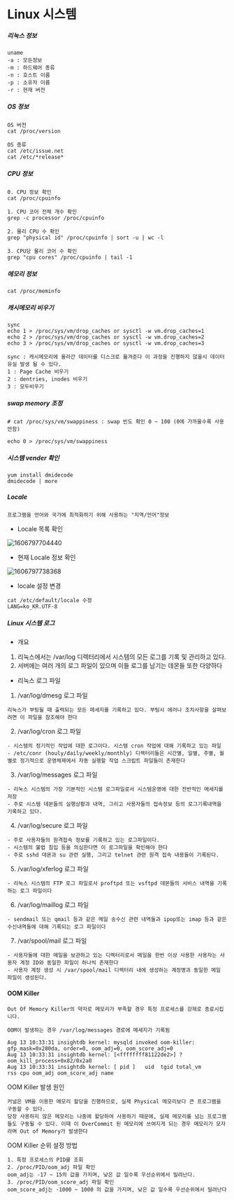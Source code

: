 # Linux 시스템



##### 리눅스 정보

```
uname
-a : 모든정보
-m : 하드웨어 종류
-n : 호스트 이름
-p : 소유자 이름
-r : 현재 버전
```



##### OS 정보

```
OS 버전
cat /proc/version

OS 종류
cat /etc/issue.net
cat /etc/*release*
```



##### CPU 정보

```
0. CPU 정보 확인
cat /proc/cpuinfo

1. CPU 코어 전체 개수 확인
grep -c processor /proc/cpuinfo

2. 물리 CPU 수 확인
grep "physical id" /proc/cpuinfo | sort -u | wc -l

3. CPU당 물리 코어 수 확인
grep "cpu cores" /proc/cpuinfo | tail -1
```



##### 메모리 정보

```
cat /proc/meminfo
```



##### 캐시메모리 비우기

```
sync 
echo 1 > /proc/sys/vm/drop_caches or sysctl -w vm.drop_caches=1
echo 2 > /proc/sys/vm/drop_caches or sysctl -w vm.drop_caches=2
echo 3 > /proc/sys/vm/drop_caches or sysctl -w vm.drop_caches=3

sync : 캐시메모리에 올라간 데이터를 디스크로 옮겨준다 이 과정을 진행하지 않을시 데이터 유실 발생 될 수 있다.
1 : Page Cache 비우기
2 : dentries, inodes 비우기
3 : 모두비우기
```



##### swap memory 조정

```
# cat /proc/sys/vm/swappiness : swap 빈도 확인 0 ~ 100 (0에 가까울수록 사용안함)

echo 0 > /proc/sys/vm/swappiness
```





##### 시스템 vender 확인

```
yum install dmidecode
dmidecode | more
```



##### Locale

```
프로그램을 언어와 국가에 최적화하기 위해 사용하는 "지역/언어"정보
```

- Locale 목록 확인

![1606797704440](C:\Users\minsoo\AppData\Roaming\Typora\typora-user-images\1606797704440.png)



- 현재 Locale 정보 확인

![1606797738368](C:\Users\minsoo\AppData\Roaming\Typora\typora-user-images\1606797738368.png)



- locale 설정 변경

```
cat /etc/default/locale 수정
LANG=ko_KR.UTF-8
```





##### Linux 시스템 로그

- 개요

1. 리눅스에서는 /var/log 디렉터리에서 시스템의 모든 로그를 기록 및 관리하고 있다.
2. 서버에는 여러 개의 로그 파일이 있으며 이들 로그를 남기는 데몬들 또한 다양하다



- 리눅스 로그 파일

1. /var/log/dmesg 로그 파일

```
리눅스가 부팅될 때 출력되는 모든 메세지를 기록하고 있다. 부팅시 에러나 조치사항을 살펴보려면 이 파일을 참조해야 한다
```



2. /var/log/cron 로그 파일

```
- 시스템의 정기적인 작업에 대한 로그이다. 시스템 cron 작업에 대해 기록하고 있는 파일
- /etc/conr (houly/daily/weekly/monthly) 디렉터리들은 시간별, 일별, 주별, 월별로 정기적으로 운영체제에서 자동 실행할 작업 스크립트 파일들이 존재한다
```



3. /var/log/messages 로그 파일

```
- 리눅스 시스템의 가장 기본적인 시스템 로그파일로서 시스템운영에 대한 전반적인 메세지를 저장
- 주로 시스템 데몬들의 실행상황과 내역, 그리고 사용자들의 접속정보 등의 로그기록내역을 기록하고 있다.
```



4. /var/log/secure 로그 파일

```
- 주로 사용자들의 원격접속 정보를 기록하고 있는 로그파일이다.
- 시스템의 불법 침입 등을 의심한다면 이 로그파일을 확인해야 한다
- 주로 sshd 데몬과 su 관련 실행, 그리고 telnet 관련 원격 접속 내용들이 기록된다.
```



5. /var/log/xferlog 로그 파일

```
- 리눅스 시스템의 FTP 로그 파일로서 proftpd 또는 vsftpd 데몬들의 서비스 내역을 기록하는 로그 파일이다
```



6. /var/log/maillog 로그 파일

```
- sendmail 또는 qmail 등과 같은 메일 송수신 관련 내역들과 ipop또는 imap 등과 같은 수신내역들에 대해 기록되는 로그 파일이다
```



7. /var/spool/mail 로그 파일

```
- 사용자들에 대한 메일을 보관하고 있는 디렉터리로서 메일을 한번 이상 사용한 사용자는 사용자 계정 ID와 동일한 파일이 하나씩 존재한다
- 사용자 계정 생성 시 /var/spool/mail 디렉터리 내에 생성하는 계정명과 동일한 메일 파일이 생성된다.
```



#### OOM Killer

```
Out Of Memory Killer의 약자로 메모리가 부족할 경우 특정 프로세스를 강제로 종료시킵니다.

OOM이 발생하는 경우 /var/log/messages 경로에 메세지가 기록됨

Aug 13 10:33:31 insightdb kernel: mysqld invoked oom-killer: gfp_mask=0x280da, order=0, oom_adj=0, oom_score_adj=0
Aug 13 10:33:31 insightdb kernel: [<ffffffff81122de2>] ? oom_kill_process+0x82/0x2a0
Aug 13 10:33:31 insightdb kernel: [ pid ]   uid  tgid total_vm      rss cpu oom_adj oom_score_adj name
```



OOM Killer 발생 원인

```
커널은 VM을 이용한 메모리 할당을 진행하므로, 실제 Physical 메모리보다 큰 프로그램을 구동할 수 있다.
당장 사용하지 않은 메모리는 나중에 할당하여 사용하기 때문에, 실제 메모리를 넘는 프로그램들도 구동될 수 있다. 이때 이 OverCommit 된 메모리에 쓰여지게 되는 경우 메모리가 모자라며 Out of Memory가 발생한다
```



OOM Killer 순위 설정 방법

```
1. 특정 프로세스의 PID를 조회
2. /proc/PID/oom_adj 파일 확인
oom_adj는 -17 ~ 15의 값을 가지며, 낮은 값 일수록 우선순위에서 밀려난다.
3. /proc/PID/oom_score_adj 파일 확인
oom_score_adj는 -1000 ~ 1000 의 값을 가지며, 낮은 값 일수록 우선순위에서 밀려난다
```























